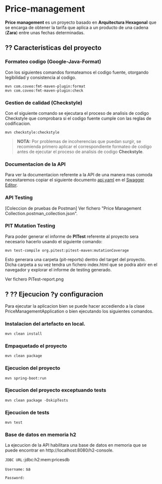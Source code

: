 # Price-management
**Price management** es un proyecto basado en **Arquitectura Hexagonal** que se encarga de obtener la tarifa
que aplica a un producto de una cadena (**Zara**) entre unas fechas determinadas.

## ?? Caracteristicas del proyecto
### Formateo codigo (Google-Java-Format)

Con los siguientes comandos formateamos el codigo fuente, otorgando legibilidad y consistencia al codigo.
```
mvn com.coveo:fmt-maven-plugin:format
mvn com.coveo:fmt-maven-plugin:check
```

### Gestion de calidad (Checkstyle)

Con el siguiente comando se ejecutara el proceso de analisis de codigo Checkstyle que comprobara si el codigo fuente
cumple con las reglas de codificacion.
```
mvn checkstyle:checkstyle
```
>**NOTA:** Por problemas de incoherencias que puedan surgir, se recomienda primero aplicar el correspondiente formateo
> de codigo antes de ejecutar el proceso de analisis de codigo **Checkstyle**. 

### Documentacion de la API

Para ver la documentacion referente a la API de una manera mas comoda necesitaremos copiar el siguiente documento
[api.yaml](src/main/resources/swagger/api.yaml) en el [Swagger Editor](https://editor.swagger.io/).

### API Testing
[Coleccion de pruebas de Postman] Ver fichero "Price Management Collection.postman_collection.json".

### PIT Mutation Testing

Para poder generar el informe de **PITest** referente al proyecto sera necesario hacerlo usando el siguiente comando:
```
mvn test-compile org.pitest:pitest-maven:mutationCoverage
```

Esto generara una carpeta (pit-reports) dentro del target del proyecto. Dicha carpeta a su vez tendra un fichero
index.html que se podra abrir en el navegador y explorar el informe de testing generado.

Ver fichero PiTest-report.png
## ? ?? Ejecucion ?y configuracion

Para ejecutar la aplicacion bien se puede hacer accediendo a la clase PriceManagementApplication o bien ejecutando
los siguientes comandos.

### Instalacion del artefacto en local.
```
mvn clean install
```

### Empaquetado el proyecto
```
mvn clean package
```

### Ejecucion del proyecto
```
mvn spring-boot:run
```

### Ejecucion del proyecto exceptuando tests
```
mvn clean package -DskipTests
```

### Ejecucion de tests
```
mvn test
```

###  Base de datos en memoria h2

La ejecucion de la API habilitara una base de datos en memoria que se puede encontrar en
http://localhost:8080/h2-console.

`JDBC URL:`jdbc:h2:mem:pricesdb

`Username:` sa

`Password:`


